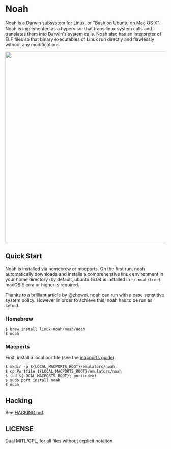 # Noah

Noah is a Darwin subsystem for Linux, or "Bash on Ubuntu on Mac OS X". Noah is implemented as a hypervisor that traps linux system calls and translates them into Darwin's system calls. Noah also has an interpreter of ELF files so that binary executables of Linux run directly and flawlessly without any modifications.

<img src="https://github.com/linux-noah/noah/blob/master/images/screenshot.png" width="600">

## Quick Start

Noah is installed via homebrew or macports. On the first run, noah automatically downloads and installs a comprehensive linux environment in your home directory (by default, ubuntu 16.04 is installed in `~/.noah/tree`).
macOS Sierra or higher is required.

Thanks to a brilliant [article](https://worthdoingbadly.com/casesensitive-iossim/) by @zhowei, noah can run with a case senstitive system policy. However in order to achieve this, noah has to be run as setuid.

### Homebrew

```console
$ brew install linux-noah/noah/noah
$ noah
```
### Macports
First, install a local portfile (see the [macports guide](https://guide.macports.org/chunked/development.local-repositories.html)).

```console
$ mkdir -p ${LOCAL_MACPORTS_ROOT}/emulators/noah
$ cp Portfile ${LOCAL_MACPORTS_ROOT}/emulators/noah
$ (cd ${LOCAL_MACPORTS_ROOT}; portindex)
$ sudo port install noah
$ noah
```

## Hacking

See [HACKING.md](HACKING.md).

## LICENSE

Dual MITL/GPL, for all files without explicit notaiton.
